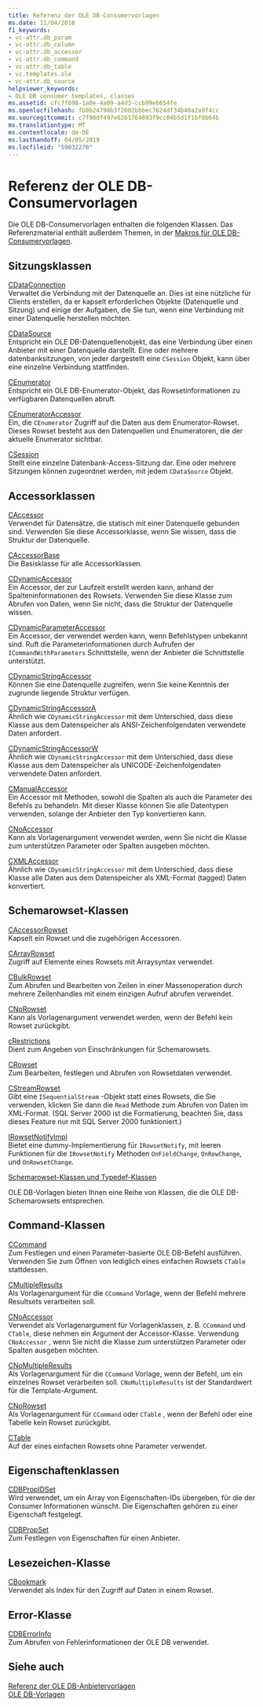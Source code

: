 ```yaml
---
title: Referenz der OLE DB-Consumervorlagen
ms.date: 11/04/2016
f1_keywords:
- vc-attr.db_param
- vc-attr.db_column
- vc-attr.db_accessor
- vc-attr.db_command
- vc-attr.db_table
- vc.templates.ole
- vc-attr.db_source
helpviewer_keywords:
- OLE DB consumer templates, classes
ms.assetid: cfc7f698-1a0e-4a09-a4d3-ccb99e6654fe
ms.openlocfilehash: fb0b24798b3f2682bbbec7624df34b40a2a9f4cc
ms.sourcegitcommit: c7f90df497e6261764893f9cc04b5d1f1bf0b64b
ms.translationtype: MT
ms.contentlocale: de-DE
ms.lasthandoff: 04/05/2019
ms.locfileid: "59032270"
---
```

# <a name="ole-db-consumer-templates-reference"></a>Referenz der OLE DB-Consumervorlagen

Die OLE DB-Consumervorlagen enthalten die folgenden Klassen. Das Referenzmaterial enthält außerdem Themen, in der [Makros für OLE DB-Consumervorlagen](../../data/oledb/macros-and-global-functions-for-ole-db-consumer-templates.md).

## <a name="session-classes"></a>Sitzungsklassen

[CDataConnection](../../data/oledb/cdataconnection-class.md)<br/>
Verwaltet die Verbindung mit der Datenquelle an. Dies ist eine nützliche für Clients erstellen, da er kapselt erforderlichen Objekte (Datenquelle und Sitzung) und einige der Aufgaben, die Sie tun, wenn eine Verbindung mit einer Datenquelle herstellen möchten.

[CDataSource](../../data/oledb/cdatasource-class.md)<br/>
Entspricht ein OLE DB-Datenquellenobjekt, das eine Verbindung über einen Anbieter mit einer Datenquelle darstellt. Eine oder mehrere datenbanksitzungen, von jeder dargestellt eine `CSession` Objekt, kann über eine einzelne Verbindung stattfinden.

[CEnumerator](../../data/oledb/cenumerator-class.md)<br/>
Entspricht ein OLE DB-Enumerator-Objekt, das Rowsetinformationen zu verfügbaren Datenquellen abruft.

[CEnumeratorAccessor](../../data/oledb/cenumeratoraccessor-class.md)<br/>
Ein, die `CEnumerator` Zugriff auf die Daten aus dem Enumerator-Rowset. Dieses Rowset besteht aus den Datenquellen und Enumeratoren, die der aktuelle Enumerator sichtbar.

[CSession](../../data/oledb/csession-class.md)<br/>
Stellt eine einzelne Datenbank-Access-Sitzung dar. Eine oder mehrere Sitzungen können zugeordnet werden, mit jedem `CDataSource` Objekt.

## <a name="accessor-classes"></a>Accessorklassen

[CAccessor](../../data/oledb/caccessor-class.md)<br/>
Verwendet für Datensätze, die statisch mit einer Datenquelle gebunden sind. Verwenden Sie diese Accessorklasse, wenn Sie wissen, dass die Struktur der Datenquelle.

[CAccessorBase](../../data/oledb/caccessorbase-class.md)<br/>
Die Basisklasse für alle Accessorklassen.

[CDynamicAccessor](../../data/oledb/cdynamicaccessor-class.md)<br/>
Ein Accessor, der zur Laufzeit erstellt werden kann, anhand der Spalteninformationen des Rowsets. Verwenden Sie diese Klasse zum Abrufen von Daten, wenn Sie nicht, dass die Struktur der Datenquelle wissen.

[CDynamicParameterAccessor](../../data/oledb/cdynamicparameteraccessor-class.md)<br/>
Ein Accessor, der verwendet werden kann, wenn Befehlstypen unbekannt sind. Ruft die Parameterinformationen durch Aufrufen der `ICommandWithParameters` Schnittstelle, wenn der Anbieter die Schnittstelle unterstützt.

[CDynamicStringAccessor](../../data/oledb/cdynamicstringaccessor-class.md)<br/>
Können Sie eine Datenquelle zugreifen, wenn Sie keine Kenntnis der zugrunde liegende Struktur verfügen.

[CDynamicStringAccessorA](../../data/oledb/cdynamicstringaccessora-class.md)<br/>
Ähnlich wie `CDynamicStringAccessor` mit dem Unterschied, dass diese Klasse aus dem Datenspeicher als ANSI-Zeichenfolgendaten verwendete Daten anfordert.

[CDynamicStringAccessorW](../../data/oledb/cdynamicstringaccessorw-class.md)<br/>
Ähnlich wie `CDynamicStringAccessor` mit dem Unterschied, dass diese Klasse aus dem Datenspeicher als UNICODE-Zeichenfolgendaten verwendete Daten anfordert.

[CManualAccessor](../../data/oledb/cmanualaccessor-class.md)<br/>
Ein Accessor mit Methoden, sowohl die Spalten als auch die Parameter des Befehls zu behandeln. Mit dieser Klasse können Sie alle Datentypen verwenden, solange der Anbieter den Typ konvertieren kann.

[CNoAccessor](../../data/oledb/cnoaccessor-class.md)<br/>
Kann als Vorlagenargument verwendet werden, wenn Sie nicht die Klasse zum unterstützen Parameter oder Spalten ausgeben möchten.

[CXMLAccessor](../../data/oledb/cxmlaccessor-class.md)<br/>
Ähnlich wie `CDynamicStringAccessor` mit dem Unterschied, dass diese Klasse alle Daten aus dem Datenspeicher als XML-Format (tagged) Daten konvertiert.

## <a name="rowset-classes"></a>Schemarowset-Klassen

[CAccessorRowset](../../data/oledb/caccessorrowset-class.md)<br/>
Kapselt ein Rowset und die zugehörigen Accessoren.

[CArrayRowset](../../data/oledb/carrayrowset-class.md)<br/>
Zugriff auf Elemente eines Rowsets mit Arraysyntax verwendet.

[CBulkRowset](../../data/oledb/cbulkrowset-class.md)<br/>
Zum Abrufen und Bearbeiten von Zeilen in einer Massenoperation durch mehrere Zeilenhandles mit einem einzigen Aufruf abrufen verwendet.

[CNoRowset](../../data/oledb/cnorowset-class.md)<br/>
Kann als Vorlagenargument verwendet werden, wenn der Befehl kein Rowset zurückgibt.

[cRestrictions](../../data/oledb/crestrictions-class.md)<br/>
Dient zum Angeben von Einschränkungen für Schemarowsets.

[CRowset](../../data/oledb/crowset-class.md)<br/>
Zum Bearbeiten, festlegen und Abrufen von Rowsetdaten verwendet.

[CStreamRowset](../../data/oledb/cstreamrowset-class.md)<br/>
Gibt eine `ISequentialStream` -Objekt statt eines Rowsets, die Sie verwenden, klicken Sie dann die `Read` Methode zum Abrufen von Daten im XML-Format. (SQL Server 2000 ist die Formatierung, beachten Sie, dass dieses Feature nur mit SQL Server 2000 funktioniert.)

[IRowsetNotifyImpl](../../data/oledb/irowsetnotifyimpl-class.md)<br/>
Bietet eine dummy-Implementierung für `IRowsetNotify`, mit leeren Funktionen für die `IRowsetNotify` Methoden `OnFieldChange`, `OnRowChange`, und `OnRowsetChange`.

[Schemarowset-Klassen und Typedef-Klassen](../../data/oledb/schema-rowset-classes-and-typedef-classes.md)

OLE DB-Vorlagen bieten Ihnen eine Reihe von Klassen, die die OLE DB-Schemarowsets entsprechen.

## <a name="command-classes"></a>Command-Klassen

[CCommand](../../data/oledb/ccommand-class.md)<br/>
Zum Festlegen und einen Parameter-basierte OLE DB-Befehl ausführen. Verwenden Sie zum Öffnen von lediglich eines einfachen Rowsets `CTable` stattdessen.

[CMultipleResults](../../data/oledb/cmultipleresults-class.md)<br/>
Als Vorlagenargument für die `CCommand` Vorlage, wenn der Befehl mehrere Resultsets verarbeiten soll.

[CNoAccessor](../../data/oledb/cnoaccessor-class.md)<br/>
Verwendet als Vorlagenargument für Vorlagenklassen, z. B. `CCommand` und `CTable`, diese nehmen ein Argument der Accessor-Klasse. Verwendung `CNoAccessor` , wenn Sie nicht die Klasse zum unterstützen Parameter oder Spalten ausgeben möchten.

[CNoMultipleResults](../../data/oledb/cnomultipleresults-class.md)<br/>
Als Vorlagenargument für die `CCommand` Vorlage, wenn der Befehl, um ein einzelnes Rowset verarbeiten soll. `CNoMultipleResults` ist der Standardwert für die Template-Argument.

[CNoRowset](../../data/oledb/cnorowset-class.md)<br/>
Als Vorlagenargument für `CCommand` oder `CTable` , wenn der Befehl oder eine Tabelle kein Rowset zurückgibt.

[CTable](../../data/oledb/ctable-class.md)<br/>
Auf der eines einfachen Rowsets ohne Parameter verwendet.

## <a name="property-classes"></a>Eigenschaftenklassen

[CDBPropIDSet](../../data/oledb/cdbpropidset-class.md)<br/>
Wird verwendet, um ein Array von Eigenschaften-IDs übergeben, für die der Consumer Informationen wünscht. Die Eigenschaften gehören zu einer Eigenschaft festgelegt.

[CDBPropSet](../../data/oledb/cdbpropset-class.md)<br/>
Zum Festlegen von Eigenschaften für einen Anbieter.

## <a name="bookmark-class"></a>Lesezeichen-Klasse

[CBookmark](../../data/oledb/cbookmark-class.md)<br/>
Verwendet als Index für den Zugriff auf Daten in einem Rowset.

## <a name="error-class"></a>Error-Klasse

[CDBErrorInfo](../../data/oledb/cdberrorinfo-class.md)<br/>
Zum Abrufen von Fehlerinformationen der OLE DB verwendet.

## <a name="see-also"></a>Siehe auch

[Referenz der OLE DB-Anbietervorlagen](../../data/oledb/ole-db-provider-templates-reference.md)<br/>
[OLE DB-Vorlagen](../../data/oledb/ole-db-templates.md)
